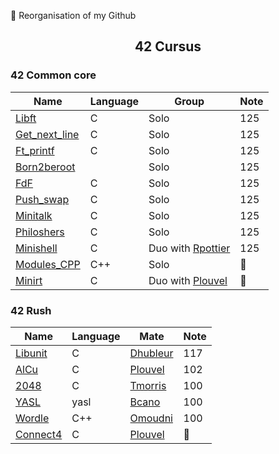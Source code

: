 :construction: Reorganisation of my Github

## <p align='center'>42 Cursus</p>

### 42 Common core

| Name                              | Language | Group                         | Note           |
|-----------------------------------|----------|-------------------------------|----------------|
| [Libft][42-libft]                 | C        | Solo                          | 125            |
| [Get_next_line][42-get_next_line] | C        | Solo                          | 125            |
| [Ft_printf][42-ft_printf]         | C        | Solo                          | 125            |
| [Born2beroot][42-Born2beroot]     |          | Solo                          | 125            |
| [FdF][42-FdF]                     | C        | Solo                          | 125            |
| [Push_swap][42-push_swap]         | C        | Solo                          | 125            |
| [Minitalk][42-minitalk]           | C        | Solo                          | 125            |
| [Philoshers][42-Philoshers]       | C        | Solo                          | 125            |
| [Minishell][42-Minishell]         | C        | Duo with [Rpottier][Rpottier] | 125            |
| [Modules_CPP][42-CPP_Modules]     | C++      | Solo                          | :construction: |
| [Minirt][42-minirt]               | C        | Duo with [Plouvel][Plouvel]   | :construction: |

### 42 Rush

| Name                     | Language | Mate                 | Note |
|--------------------------|----------|----------------------|------|
| [Libunit][42-libunit]    | C        | [Dhubleur][Dhubleur] | 117  |
| [AlCu][42-AlCu]          | C        | [Plouvel][Plouvel]   | 102  |
| [2048][42-Wong_kar_Wai]  | C        | [Tmorris][Tmorris]   | 100  |
| [YASL][42-YASL]          | yasl     | [Bcano][Bcano]       | 100  |
| [Wordle][42-Wordle]      | C++      | [Omoudni][Omoudni]   | 100  |
| [Connect4][42-Connect4]  | C        | [Plouvel][Plouvel]   | :construction: |

<!-- Lien repo github --->

[42-CPP_Modules]: https://github.com/Exio666/42-CPP_Modules
[42-libft]: https://github.com/Exio666/42-libft
[42-get_next_line]: https://github.com/Exio666/42-get_next_line
[42-ft_printf]: https://github.com/Exio666/42-ft_printf
[42-Born2beroot]: https://github.com/Exio666/42-Born2beroot
[42-FdF]: https://github.com/Exio666/42-FdF
[42-push_swap]: https://github.com/Exio666/42-push_swap
[42-minitalk]: https://github.com/Exio666/42-minitalk
[42-Philoshers]: https://github.com/Exio666/42-Philosophers
[42-libunit]: https://github.com/Exio666/42-libunit
[42-AlCu]: https://github.com/Exio666/42-AlCu
[42-Minishell]: https://github.com/Exio666/42-Minishell
[42-Wong_kar_Wai]: https://github.com/Exio666/42-Wong_kar_Wai
[42-YASL]: https://github.com/Exio666/42-YASL
[42-Wordle]: https://github.com/Exio666/42-Wordle
[42-Connect4]: https://github.com/Exio666/42-Connect4
[42-minirt]: https://github.com/noctuelles/42-minirt

<!-- Mate of project --->

[Plouvel]: https://github.com/noctuelles
[Dhubleur]: https://github.com/dams333
[Rpottier]: https://github.com/RodolphePottier
[Tmorris]: https://github.com/tmorris42
[Bcano]: https://github.com/BarbaraC12
[Omoudni]: https://github.com/OUAFABULOUS
